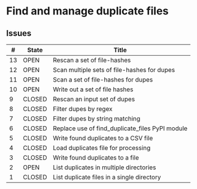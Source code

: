 # Find and manage duplicate files

## Issues

| #   | State  | Title                                           |
| --- | ------ | ----------------------------------------------- |
| 13  | OPEN   | Rescan a set of file-hashes                     |
| 12  | OPEN   | Scan multiple sets of file-hashes for dupes     |
| 11  | OPEN   | Scan a set of file-hashes for dupes             |
| 10  | OPEN   | Write out a set of file hashes                  |
| 9   | CLOSED | Rescan an input set of dupes                    |
| 8   | CLOSED | Filter dupes by regex                           |
| 7   | CLOSED | Filter dupes by string matching                 |
| 6   | CLOSED | Replace use of find_duplicate_files PyPI module |
| 5   | CLOSED | Write found duplicates to a CSV file            |
| 4   | CLOSED | Load duplicates file for processing             |
| 3   | CLOSED | Write found duplicates to a file                |
| 2   | OPEN   | List duplicates in multiple directories         |
| 1   | CLOSED | List duplicate files in a single directory      |

